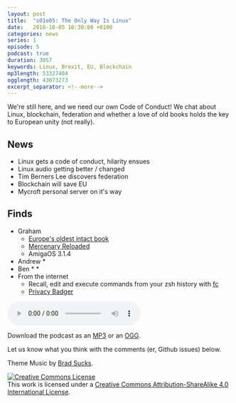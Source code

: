 ```yaml
---
layout: post
title:  "s01e05: The Only Way Is Linux"
date:   2018-10-05 10:30:00 +0100
categories: news
series: 1
episode: 5
podcast: true
duration: 3057
keywords: Linux, Brexit, EU, Blockchain
mp3length: 53327404
ogglength: 43073273
excerpt_separator: <!--more-->
---
```


We're still here, and we need our own Code of Conduct! We chat about Linux, blockchain, federation and whether a love of old books holds the key to European unity (not really).

<!--more-->

## News
* Linux gets a code of conduct, hilarity ensues
* Linux audio getting better / changed
* Tim Berners Lee discovers federation
* Blockchain will save EU
* Mycroft personal server on it's way

## Finds
* Graham
  * [Europe's oldest intact book](http://www.openculture.com/2018/09/europes-oldest-intact-book-preserved-found-coffin-saint.html)
  * [Mercenary Reloaded](http://mercenary.eversberg.eu/)
  * AmigaOS 3.1.4
* Andrew 
  * 
* Ben
  * 
  * 
* From the internet
  * Recall, edit and execute commands from your zsh history with [fc](https://www-s.acm.illinois.edu/workshops/zsh/history/fc.html)
  * [Privacy Badger](https://www.eff.org/privacybadger)
  
<audio controls>
  <source src="http://bugreport.co.uk/assets/bugreport_s1e5.ogg" type="audio/ogg">
  <source src="http://bugreport.co.uk/assets/bugreport_s1e5.mp3" type="audio/mpeg">
</audio>

Download the podcast as an [MP3](http://bugreport.co.uk/assets/bugreport_s1e5.mp3) or an [OGG](http://bugreport.co.uk/assets/bugreport_s1e5.ogg).

Let us know what you think with the comments (er, Github issues) below.

Theme Music by [Brad Sucks](http://www.bradsucks.net/).

<a rel="license" href="http://creativecommons.org/licenses/by-sa/4.0/"><img alt="Creative Commons License" style="border-width:0" src="https://i.creativecommons.org/l/by-sa/4.0/88x31.png" /></a><br />This work is licensed under a <a rel="license"  href="http://creativecommons.org/licenses/by-sa/4.0/">Creative Commons Attribution-ShareAlike 4.0 International License</a>.
